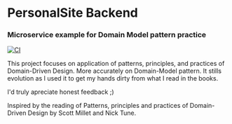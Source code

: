 # PersonalSite Backend
### Microservice example for Domain Model pattern practice

[![CI](https://github.com/pablocom/PersonalSite.Backend/actions/workflows/pull-request-ci.yml/badge.svg)](https://github.com/pablocom/PersonalSite.Backend/actions/workflows/pull-request-ci.yml)

This project focuses on application of patterns, principles, and practices of Domain-Driven Design. More accurately on Domain-Model pattern. It stills evolution as I used it to get my hands dirty from what I read in the books.

I'd truly apreciate honest feedback ;)

Inspired by the reading of Patterns, principles and practices of Domain-Driven Design by Scott Millet and Nick Tune.
